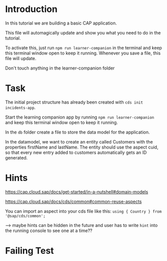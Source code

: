 # Introduction 
In this tutorial we are building a basic CAP application.

This file will automagically update and show you what you need to do in the tutorial.

To activate this, just run `npm run learner-companion` in the terminal and keep this terminal window open to keep it running.
Whenever you save a file, this file will update.

Don't touch anything in the learner-companion folder


# Task

The initial project structure has already been created with `cds init incidents-app`.

Start the learning companion app by running `npm run learner-companion` and keep this terminal window open to keep it running.

In the `db` folder create a file to store the data model for the application.

In the datamodel, we want to create an entity called Customers with the properties firstName and lastName.
The entity should use the aspect cuid, so that every new entry added to customers automatically gets an ID generated.

# Hints

https://cap.cloud.sap/docs/get-started/in-a-nutshell#domain-models

https://cap.cloud.sap/docs/cds/common#common-reuse-aspects

You can import an aspect into your cds file like this: `using { Country } from '@sap/cds/common';`

--> maybe hints can be hidden in the future and user has to write `hint` into the running console to see one at a time??

# Failing Test